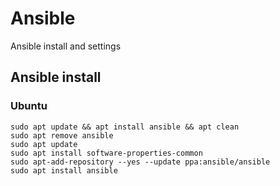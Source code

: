 # Ansible

Ansible install and settings

## Ansible install

### Ubuntu

    sudo apt update && apt install ansible && apt clean
    sudo apt remove ansible
    sudo apt update
    sudo apt install software-properties-common
    sudo apt-add-repository --yes --update ppa:ansible/ansible
    sudo apt install ansible
